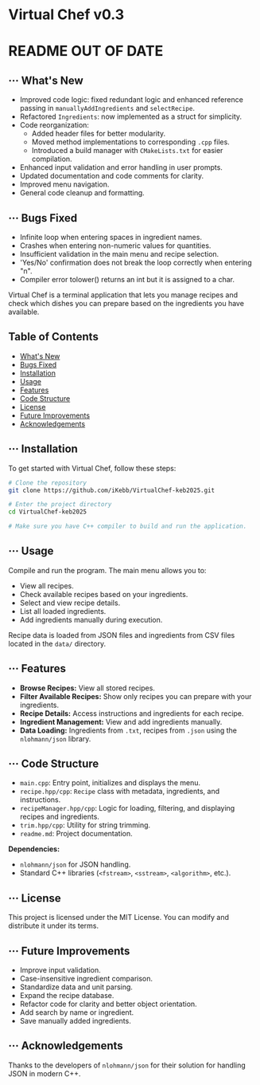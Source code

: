 # Virtual Chef v0.3
# README OUT OF DATE

## ··· What's New

- Improved code logic: fixed redundant logic and enhanced reference passing in `manuallyAddIngredients` and `selectRecipe`.
- Refactored `Ingredients`: now implemented as a struct for simplicity.
- Code reorganization:
  - Added header files for better modularity.
  - Moved method implementations to corresponding `.cpp` files.
  - Introduced a build manager with `CMakeLists.txt` for easier compilation.
- Enhanced input validation and error handling in user prompts.
- Updated documentation and code comments for clarity.
- Improved menu navigation.
- General code cleanup and formatting.

## ··· Bugs Fixed

- Infinite loop when entering spaces in ingredient names.
- Crashes when entering non-numeric values for quantities.
- Insufficient validation in the main menu and recipe selection.
- 'Yes/No' confirmation does not break the loop correctly when entering "n".
- Compiler error tolower() returns an int but it is assigned to a char.

Virtual Chef is a terminal application that lets you manage recipes and check which dishes you can prepare based on the ingredients you have available.

## Table of Contents
- [What's New](#-whats-new)
- [Bugs Fixed](#bugs-fixed)
- [Installation](#installation)
- [Usage](#usage)
- [Features](#features)
- [Code Structure](#code-structure)
- [License](#license)
- [Future Improvements](#future-improvements)
- [Acknowledgements](#acknowledgements)

## ··· Installation

To get started with Virtual Chef, follow these steps:

```bash
# Clone the repository
git clone https://github.com/iKebb/VirtualChef-keb2025.git

# Enter the project directory
cd VirtualChef-keb2025

# Make sure you have C++ compiler to build and run the application.
```

## ··· Usage

Compile and run the program. The main menu allows you to:

- View all recipes.
- Check available recipes based on your ingredients.
- Select and view recipe details.
- List all loaded ingredients.
- Add ingredients manually during execution.

Recipe data is loaded from JSON files and ingredients from CSV files located in the `data/` directory.

## ··· Features

- **Browse Recipes:** View all stored recipes.
- **Filter Available Recipes:** Show only recipes you can prepare with your ingredients.
- **Recipe Details:** Access instructions and ingredients for each recipe.
- **Ingredient Management:** View and add ingredients manually.
- **Data Loading:** Ingredients from `.txt`, recipes from `.json` using the `nlohmann/json` library.

## ··· Code Structure

- `main.cpp`: Entry point, initializes and displays the menu.
- `recipe.hpp/cpp`: `Recipe` class with metadata, ingredients, and instructions.
- `recipeManager.hpp/cpp`: Logic for loading, filtering, and displaying recipes and ingredients.
- `trim.hpp/cpp`: Utility for string trimming.
- `readme.md`: Project documentation.

**Dependencies:**
- `nlohmann/json` for JSON handling.
- Standard C++ libraries (`<fstream>`, `<sstream>`, `<algorithm>`, etc.).

## ··· License

This project is licensed under the MIT License. You can modify and distribute it under its terms.

## ··· Future Improvements

- Improve input validation.
- Case-insensitive ingredient comparison.
- Standardize data and unit parsing.
- Expand the recipe database.
- Refactor code for clarity and better object orientation.
- Add search by name or ingredient.
- Save manually added ingredients.

## ··· Acknowledgements

Thanks to the developers of `nlohmann/json` for their solution for handling JSON in modern C++.
